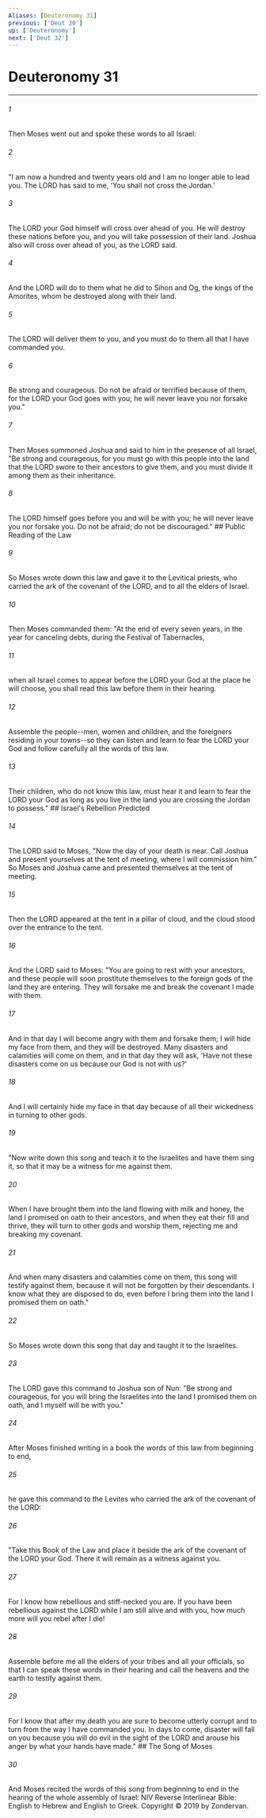 ```yaml
---
Aliases: [Deuteronomy 31]
previous: ['Deut 30']
up: ['Deuteronomy']
next: ['Deut 32']
---
```

# Deuteronomy 31

***


###### 1 
Then Moses went out and spoke these words to all Israel: 

###### 2 
"I am now a hundred and twenty years old and I am no longer able to lead you. The LORD has said to me, 'You shall not cross the Jordan.' 

###### 3 
The LORD your God himself will cross over ahead of you. He will destroy these nations before you, and you will take possession of their land. Joshua also will cross over ahead of you, as the LORD said. 

###### 4 
And the LORD will do to them what he did to Sihon and Og, the kings of the Amorites, whom he destroyed along with their land. 

###### 5 
The LORD will deliver them to you, and you must do to them all that I have commanded you. 

###### 6 
Be strong and courageous. Do not be afraid or terrified because of them, for the LORD your God goes with you; he will never leave you nor forsake you." 

###### 7 
Then Moses summoned Joshua and said to him in the presence of all Israel, "Be strong and courageous, for you must go with this people into the land that the LORD swore to their ancestors to give them, and you must divide it among them as their inheritance. 

###### 8 
The LORD himself goes before you and will be with you; he will never leave you nor forsake you. Do not be afraid; do not be discouraged." ## Public Reading of the Law 

###### 9 
So Moses wrote down this law and gave it to the Levitical priests, who carried the ark of the covenant of the LORD, and to all the elders of Israel. 

###### 10 
Then Moses commanded them: "At the end of every seven years, in the year for canceling debts, during the Festival of Tabernacles, 

###### 11 
when all Israel comes to appear before the LORD your God at the place he will choose, you shall read this law before them in their hearing. 

###### 12 
Assemble the people--men, women and children, and the foreigners residing in your towns--so they can listen and learn to fear the LORD your God and follow carefully all the words of this law. 

###### 13 
Their children, who do not know this law, must hear it and learn to fear the LORD your God as long as you live in the land you are crossing the Jordan to possess." ## Israel's Rebellion Predicted 

###### 14 
The LORD said to Moses, "Now the day of your death is near. Call Joshua and present yourselves at the tent of meeting, where I will commission him." So Moses and Joshua came and presented themselves at the tent of meeting. 

###### 15 
Then the LORD appeared at the tent in a pillar of cloud, and the cloud stood over the entrance to the tent. 

###### 16 
And the LORD said to Moses: "You are going to rest with your ancestors, and these people will soon prostitute themselves to the foreign gods of the land they are entering. They will forsake me and break the covenant I made with them. 

###### 17 
And in that day I will become angry with them and forsake them; I will hide my face from them, and they will be destroyed. Many disasters and calamities will come on them, and in that day they will ask, 'Have not these disasters come on us because our God is not with us?' 

###### 18 
And I will certainly hide my face in that day because of all their wickedness in turning to other gods. 

###### 19 
"Now write down this song and teach it to the Israelites and have them sing it, so that it may be a witness for me against them. 

###### 20 
When I have brought them into the land flowing with milk and honey, the land I promised on oath to their ancestors, and when they eat their fill and thrive, they will turn to other gods and worship them, rejecting me and breaking my covenant. 

###### 21 
And when many disasters and calamities come on them, this song will testify against them, because it will not be forgotten by their descendants. I know what they are disposed to do, even before I bring them into the land I promised them on oath." 

###### 22 
So Moses wrote down this song that day and taught it to the Israelites. 

###### 23 
The LORD gave this command to Joshua son of Nun: "Be strong and courageous, for you will bring the Israelites into the land I promised them on oath, and I myself will be with you." 

###### 24 
After Moses finished writing in a book the words of this law from beginning to end, 

###### 25 
he gave this command to the Levites who carried the ark of the covenant of the LORD: 

###### 26 
"Take this Book of the Law and place it beside the ark of the covenant of the LORD your God. There it will remain as a witness against you. 

###### 27 
For I know how rebellious and stiff-necked you are. If you have been rebellious against the LORD while I am still alive and with you, how much more will you rebel after I die! 

###### 28 
Assemble before me all the elders of your tribes and all your officials, so that I can speak these words in their hearing and call the heavens and the earth to testify against them. 

###### 29 
For I know that after my death you are sure to become utterly corrupt and to turn from the way I have commanded you. In days to come, disaster will fall on you because you will do evil in the sight of the LORD and arouse his anger by what your hands have made." ## The Song of Moses 

###### 30 
And Moses recited the words of this song from beginning to end in the hearing of the whole assembly of Israel: NIV Reverse Interlinear Bible: English to Hebrew and English to Greek. Copyright © 2019 by Zondervan.
